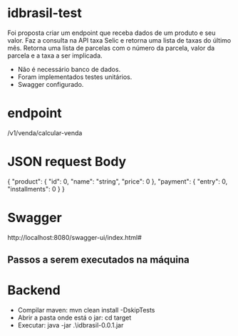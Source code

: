 # idbrasil-test

Foi proposta criar um endpoint que receba dados de um produto e seu valor.
Faz a consulta na API taxa Selic e retorna uma lista de taxas do último mês.
Retorna uma lista de parcelas com o número da parcela, valor da parcela e a taxa a ser implicada.

* Não é necessário banco de dados.
* Foram implementados testes unitários.
* Swagger configurado.

# endpoint
/v1/venda/calcular-venda

# JSON request Body
{
  "product": {
    "id": 0,
    "name": "string",
    "price": 0
  },
  "payment": {
    "entry": 0,
    "installments": 0
  }
}

# Swagger
http://localhost:8080/swagger-ui/index.html#


## Passos a serem executados na máquina 

# Backend
 - Compilar maven: mvn clean install -DskipTests
 - Abrir a pasta onde está o jar: cd target
 - Executar: java -jar .\idbrasil-0.0.1.jar
 


